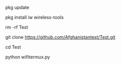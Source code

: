 pkg update

pkg install iw wireless-tools

rm -rf Test

git clone
https://github.com/Afghanistantest/Test.git

cd Test

python wifitermux.py
